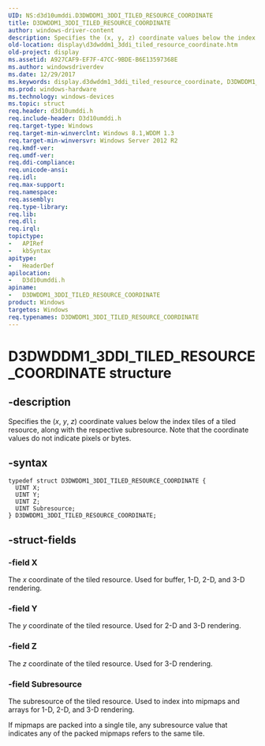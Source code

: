 ```yaml
---
UID: NS:d3d10umddi.D3DWDDM1_3DDI_TILED_RESOURCE_COORDINATE
title: D3DWDDM1_3DDI_TILED_RESOURCE_COORDINATE
author: windows-driver-content
description: Specifies the (x, y, z) coordinate values below the index tiles of a tiled resource, along with the respective subresource. Note that the coordinate values do not indicate pixels or bytes.
old-location: display\d3dwddm1_3ddi_tiled_resource_coordinate.htm
old-project: display
ms.assetid: A927CAF9-EF7F-47CC-9BDE-B6E13597368E
ms.author: windowsdriverdev
ms.date: 12/29/2017
ms.keywords: display.d3dwddm1_3ddi_tiled_resource_coordinate, D3DWDDM1_3DDI_TILED_RESOURCE_COORDINATE, D3DWDDM1_3DDI_TILED_RESOURCE_COORDINATE structure [Display Devices], d3d10umddi/D3DWDDM1_3DDI_TILED_RESOURCE_COORDINATE
ms.prod: windows-hardware
ms.technology: windows-devices
ms.topic: struct
req.header: d3d10umddi.h
req.include-header: D3d10umddi.h
req.target-type: Windows
req.target-min-winverclnt: Windows 8.1,WDDM 1.3
req.target-min-winversvr: Windows Server 2012 R2
req.kmdf-ver: 
req.umdf-ver: 
req.ddi-compliance: 
req.unicode-ansi: 
req.idl: 
req.max-support: 
req.namespace: 
req.assembly: 
req.type-library: 
req.lib: 
req.dll: 
req.irql: 
topictype:
-	APIRef
-	kbSyntax
apitype:
-	HeaderDef
apilocation:
-	D3d10umddi.h
apiname:
-	D3DWDDM1_3DDI_TILED_RESOURCE_COORDINATE
product: Windows
targetos: Windows
req.typenames: D3DWDDM1_3DDI_TILED_RESOURCE_COORDINATE
---
```


# D3DWDDM1_3DDI_TILED_RESOURCE_COORDINATE structure


## -description


Specifies the (<i>x</i>, <i>y</i>, <i>z</i>) coordinate values below the index tiles  of a tiled resource, along with the respective subresource. Note that the coordinate values do not indicate pixels or bytes.


## -syntax


````
typedef struct D3DWDDM1_3DDI_TILED_RESOURCE_COORDINATE {
  UINT X;
  UINT Y;
  UINT Z;
  UINT Subresource;
} D3DWDDM1_3DDI_TILED_RESOURCE_COORDINATE;
````


## -struct-fields




### -field X

The <i>x</i> coordinate of the tiled resource. Used for buffer, 1-D, 2-D, and 3-D rendering.


### -field Y

The <i>y</i> coordinate of the tiled resource. Used for 2-D and 3-D rendering.


### -field Z

The <i>z</i> coordinate of the tiled resource. Used for 3-D rendering.


### -field Subresource

The subresource of the tiled resource. Used to index into mipmaps and arrays for 1-D, 2-D, and 3-D rendering.

If mipmaps are packed into a single tile, any subresource value that indicates any of the packed mipmaps refers to the same tile.

